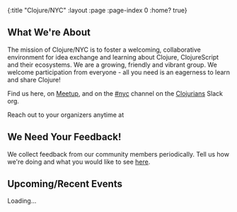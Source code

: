 {:title "Clojure/NYC"
 :layout :page
 :page-index 0
 :home? true}

## What We're About

The mission of Clojure/NYC is to foster a welcoming, collaborative environment for
idea exchange and learning about Clojure, ClojureScript and their ecosystems. We are a
growing, friendly and vibrant group. We welcome participation from everyone - all you
need is an eagerness to learn and share Clojure!

Find us here, on [Meetup](https://www.meetup.com/Clojure-NYC/), and on the [#nyc](https://clojurians.slack.com/messages/nyc/)
channel on the [Clojurians](http://clojurians.net/) Slack org.

Reach out to your organizers anytime at
<a href="javascript:location='mailto:\u006f\u0072\u0067\u0040\u0063\u006c\u006f\u006a\u0075\u0072\u0065\u002e\u006e\u0079\u0063';void 0"><script type="text/javascript">document.write('\u006f\u0072\u0067\u0040\u0063\u006c\u006f\u006a\u0075\u0072\u0065\u002e\u006e\u0079\u0063')</script></a>

## We Need Your Feedback!

We collect feedback from our community members periodically. Tell us how we're doing and what you would like to
see [here](https://goo.gl/forms/LzsHMoK1tJwyRJQt1).

## Upcoming/Recent Events

<div id="next-upcoming" class="loading">Loading...</div>

